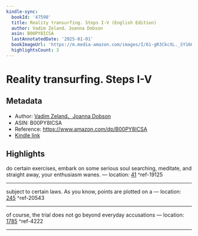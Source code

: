 ```yaml
---
kindle-sync:
  bookId: '47598'
  title: Reality transurfing. Steps I-V (English Edition)
  author: Vadim Zeland、Joanna Dobson
  asin: B00PY8ICSA
  lastAnnotatedDate: '2025-01-01'
  bookImageUrl: 'https://m.media-amazon.com/images/I/61-gR3CkcXL._SY160.jpg'
  highlightsCount: 3
---
```

# Reality transurfing. Steps I-V
## Metadata
* Author: [Vadim Zeland、Joanna Dobson](https://www.amazon.comundefined)
* ASIN: B00PY8ICSA
* Reference: https://www.amazon.com/dp/B00PY8ICSA
* [Kindle link](kindle://book?action=open&asin=B00PY8ICSA)

## Highlights
do certain exercises, embark on some serious soul searching, meditate, and straight away, your enthusiasm wanes. — location: [41](kindle://book?action=open&asin=B00PY8ICSA&location=41) ^ref-19125

---
subject to certain laws. As you know, points are plotted on a — location: [245](kindle://book?action=open&asin=B00PY8ICSA&location=245) ^ref-20543

---
of course, the trial does not go beyond everyday accusations — location: [1785](kindle://book?action=open&asin=B00PY8ICSA&location=1785) ^ref-4222

---
